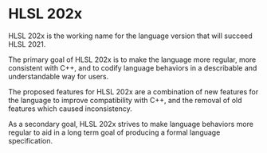 # HLSL 202x

HLSL 202x is the working name for the language version that will succeed HLSL
2021.

The primary goal of HLSL 202x is to make the language more regular, more
consistent with C++, and to codify language behaviors in a describable and
understandable way for users.

The proposed features for HLSL 202x are a combination of new features for the
language to improve compatibility with C++, and the removal of old features
which caused inconsistency.

As a secondary goal, HLSL 202x strives to make language behaviors more regular
to aid in a long term goal of producing a formal language specification.
